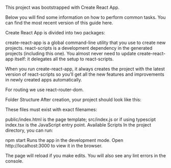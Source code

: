 This project was bootstrapped with Create React App.

Below you will find some information on how to perform common tasks. You can find the most recent version of this guide here.

Create React App is divided into two packages:

create-react-app is a global command-line utility that you use to create new projects. react-scripts is a development dependency in the generated projects (including this one). You almost never need to update create-react-app itself: it delegates all the setup to react-scripts.

When you run create-react-app, it always creates the project with the latest version of react-scripts so you’ll get all the new features and improvements in newly created apps automatically.

For routing we use react-router-dom.

Folder Structure After creation, your project should look like this:

These files must exist with exact filenames:

public/index.html is the page template; src/index.js or if using typescipt index.tsx is the JavaScript entry point. Available Scripts In the project directory, you can run:

npm start Runs the app in the development mode. Open http://localhost:3000 to view it in the browser.

The page will reload if you make edits. You will also see any lint errors in the console.
